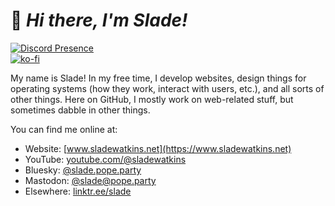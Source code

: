 # :wave: *Hi there, I'm Slade!*

[![Discord Presence](https://lanyard.cnrad.dev/api/701886841275547658)](https://discord.com/users/701886841275547658)  
[![ko-fi](https://ko-fi.com/img/githubbutton_sm.svg)](https://ko-fi.com/O4O34KS9A)  

My name is Slade! In my free time, I develop websites, design things for operating systems (how they work, interact with users, etc.), and all sorts of other things. Here on GitHub, I mostly work on web-related stuff, but sometimes dabble in other things. 

You can find me online at:
  - Website: [www.sladewatkins.net](https://www.sladewatkins.net)
  - YouTube: [youtube.com/@sladewatkins](https://www.youtube.com/@sladewatkins)
  - Bluesky: [@slade.pope.party](https://bsky.app/profile/slade.pope.party)
  - Mastodon: [@slade@pope.party](https://pope.party/@slade)
  - Elsewhere: [linktr.ee/slade](https://linktr.ee/slade)
